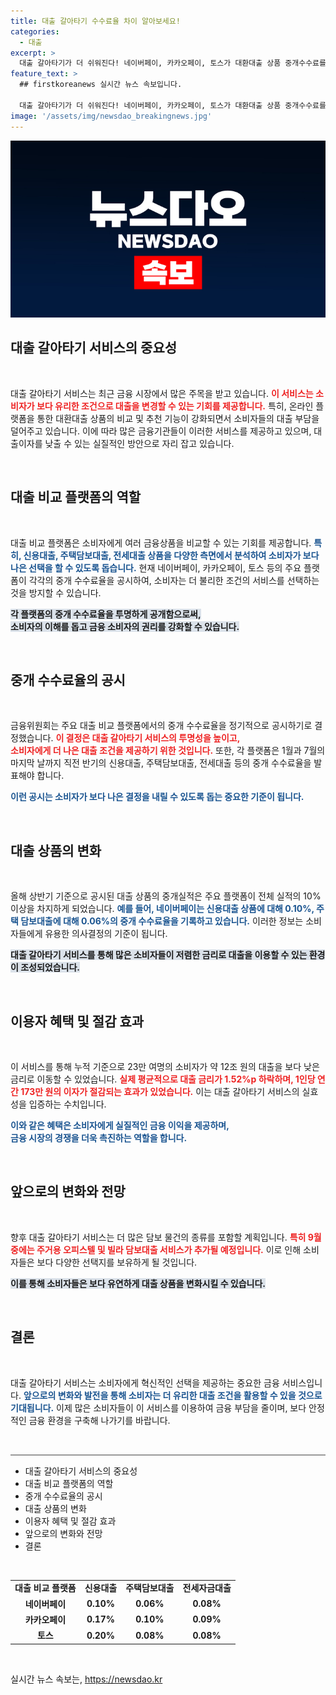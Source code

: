 ```yaml
---
title: 대출 갈아타기 수수료율 차이 알아보세요!
categories:
  - 대출
excerpt: >
  대출 갈아타기가 더 쉬워진다! 네이버페이, 카카오페이, 토스가 대환대출 상품 중개수수료를 세부 공시하며 경쟁을 강화한다. 이로 인해 대출 이용자들은 더 낮은 금리로 혜택을 누릴 수 있는 기회를 잡았다. 클릭하고 자세히 알아보세요!
feature_text: >
  ## firstkoreanews 실시간 뉴스 속보입니다.

  대출 갈아타기가 더 쉬워진다! 네이버페이, 카카오페이, 토스가 대환대출 상품 중개수수료를 세부 공시하며 경쟁을 강화한다. 이로 인해 대출 이용자들은 더 낮은 금리로 혜택을 누릴 수 있는 기회를 잡았다. 클릭하고 자세히 알아보세요!
image: '/assets/img/newsdao_breakingnews.jpg'
---
```


<p><img src="/assets/img/newsdao_breakingnews.jpg" alt="firstkoreanews 속보" /></p>

<h2 data-ke-size="size26">대출 갈아타기 서비스의 중요성</h2>

<p data-ke-size="size16">&nbsp;</p>

<p>대출 갈아타기 서비스는 최근 금융 시장에서 많은 주목을 받고 있습니다. <b><span style="color: #ee2323;">이 서비스는 소비자가 보다 유리한 조건으로 대출을 변경할 수 있는 기회를 제공합니다.</span></b> 특히, 온라인 플랫폼을 통한 대환대출 상품의 비교 및 추천 기능이 강화되면서 소비자들의 대출 부담을 덜어주고 있습니다. 이에 따라 많은 금융기관들이 이러한 서비스를 제공하고 있으며, 대출이자를 낮출 수 있는 실질적인 방안으로 자리 잡고 있습니다.</p>

<p data-ke-size="size16">&nbsp;</p>

<h2 data-ke-size="size26">대출 비교 플랫폼의 역할</h2>

<p data-ke-size="size16">&nbsp;</p>

<p>대출 비교 플랫폼은 소비자에게 여러 금융상품을 비교할 수 있는 기회를 제공합니다. <b><span style="color: #1a5490;">특히, 신용대출, 주택담보대출, 전세대출 상품을 다양한 측면에서 분석하여 소비자가 보다 나은 선택을 할 수 있도록 돕습니다.</span></b> 현재 네이버페이, 카카오페이, 토스 등의 주요 플랫폼이 각각의 중개 수수료율을 공시하여, 소비자는 더 불리한 조건의 서비스를 선택하는 것을 방지할 수 있습니다.</p>

<p><b><span style="background-color: #21538527;">각 플랫폼의 중개 수수료율을 투명하게 공개함으로써,<br> 소비자의 이해를 돕고 금융 소비자의 권리를 강화할 수 있습니다.</span></b></p>

<p data-ke-size="size16">&nbsp;</p>

<h2 data-ke-size="size26">중개 수수료율의 공시</h2>

<p data-ke-size="size16">&nbsp;</p>

<p>금융위원회는 주요 대출 비교 플랫폼에서의 중개 수수료율을 정기적으로 공시하기로 결정했습니다.  <b><span style="color: #ee2323;">이 결정은 대출 갈아타기 서비스의 투명성을 높이고,<br> 소비자에게 더 나은 대출 조건을 제공하기 위한 것입니다.</span></b> 또한, 각 플랫폼은 1월과 7월의 마지막 날까지 직전 반기의 신용대출, 주택담보대출, 전세대출 등의 중개 수수료율을 발표해야 합니다.</p>

<p><b><span style="color: #1a5490;">이런 공시는 소비자가 보다 나은 결정을 내릴 수 있도록 돕는 중요한 기준이 됩니다.</span></b></p>

<p data-ke-size="size16">&nbsp;</p>

<h2 data-ke-size="size26">대출 상품의 변화</h2>

<p data-ke-size="size16">&nbsp;</p>

<p>올해 상반기 기준으로 공시된 대출 상품의 중개실적은 주요 플랫폼이 전체 실적의 10% 이상을 차지하게 되었습니다. <b><span style="color: #1a5490;">예를 들어, 네이버페이는 신용대출 상품에 대해 0.10%, 주택 담보대출에 대해 0.06%의 중개 수수료율을 기록하고 있습니다.</span></b> 이러한 정보는 소비자들에게 유용한 의사결정의 기준이 됩니다.</p>

<p><b><span style="background-color: #21538527;">대출 갈아타기 서비스를 통해 많은 소비자들이 저렴한 금리로 대출을 이용할 수 있는 환경이 조성되었습니다.</span></b></p>

<p data-ke-size="size16">&nbsp;</p>

<h2 data-ke-size="size26">이용자 혜택 및 절감 효과</h2>

<p data-ke-size="size16">&nbsp;</p>

<p>이 서비스를 통해 누적 기준으로 23만 여명의 소비자가 약 12조 원의 대출을 보다 낮은 금리로 이동할 수 있었습니다. <b><span style="color: #ee2323;">실제 평균적으로 대출 금리가 1.52%p 하락하며, 1인당 연간 173만 원의 이자가 절감되는 효과가 있었습니다.</span></b> 이는 대출 갈아타기 서비스의 실효성을 입증하는 수치입니다.</p>

<p><b><span style="color: #1a5490;">이와 같은 혜택은 소비자에게 실질적인 금융 이익을 제공하며,<br> 금융 시장의 경쟁을 더욱 촉진하는 역할을 합니다.</span></b></p>

<p data-ke-size="size16">&nbsp;</p>

<h2 data-ke-size="size26">앞으로의 변화와 전망</h2>

<p data-ke-size="size16">&nbsp;</p>

<p>향후 대출 갈아타기 서비스는 더 많은 담보 물건의 종류를 포함할 계획입니다. <b><span style="color: #ee2323;">특히 9월 중에는 주거용 오피스텔 및 빌라 담보대출 서비스가 추가될 예정입니다.</span></b> 이로 인해 소비자들은 보다 다양한 선택지를 보유하게 될 것입니다.</p>

<p><b><span style="background-color: #21538527;">이를 통해 소비자들은 보다 유연하게 대출 상품을 변화시킬 수 있습니다.</span></b></p>

<p data-ke-size="size16">&nbsp;</p>

<h2 data-ke-size="size26">결론</h2>

<p data-ke-size="size16">&nbsp;</p>

<p>대출 갈아타기 서비스는 소비자에게 혁신적인 선택을 제공하는 중요한 금융 서비스입니다. <b><span style="color: #1a5490;">앞으로의 변화와 발전을 통해 소비자는 더 유리한 대출 조건을 활용할 수 있을 것으로 기대됩니다.</span></b> 이제 많은 소비자들이 이 서비스를 이용하여 금융 부담을 줄이며, 보다 안정적인 금융 환경을 구축해 나가기를 바랍니다. </p>

<p data-ke-size="size16">&nbsp;</p>

<hr style="height: 2px; border: none; background-color: #999;"/> 

<ul>
    <li>대출 갈아타기 서비스의 중요성</li>
    <li>대출 비교 플랫폼의 역할</li>
    <li>중개 수수료율의 공시</li>
    <li>대출 상품의 변화</li>
    <li>이용자 혜택 및 절감 효과</li>
    <li>앞으로의 변화와 전망</li>
    <li>결론</li>
</ul>

<p data-ke-size="size16">&nbsp;</p> 

<table style="border-collapse: collapse; width: 100%;">
    <tbody>
        <tr>
            <td style="text-align: center; height: 17px;"><b>대출 비교 플랫폼</b></td>
            <td style="text-align: center; height: 17px;"><b>신용대출</b></td>
            <td style="text-align: center; height: 17px;"><b>주택담보대출</b></td>
            <td style="text-align: center; height: 17px;"><b>전세자금대출</b></td>
        </tr>
        <tr>
            <td style="text-align: center; height: 17px;"><b>네이버페이</b></td>
            <td style="text-align: center; height: 17px;"><b>0.10%</b></td>
            <td style="text-align: center; height: 17px;"><b>0.06%</b></td>
            <td style="text-align: center; height: 17px;"><b>0.08%</b></td>
        </tr>
        <tr>
            <td style="text-align: center; height: 17px;"><b>카카오페이</b></td>
            <td style="text-align: center; height: 17px;"><b>0.17%</b></td>
            <td style="text-align: center; height: 17px;"><b>0.10%</b></td>
            <td style="text-align: center; height: 17px;"><b>0.09%</b></td>
        </tr>
        <tr>
            <td style="text-align: center; height: 17px;"><b>토스</b></td>
            <td style="text-align: center; height: 17px;"><b>0.20%</b></td>
            <td style="text-align: center; height: 17px;"><b>0.08%</b></td>
            <td style="text-align: center; height: 17px;"><b>0.08%</b></td>
        </tr>
    </tbody>
</table>

<p data-ke-size="size16">&nbsp;</p>
실시간 뉴스 속보는, <a href="https://newsdao.kr" rel="dofollow">https://newsdao.kr</a>


